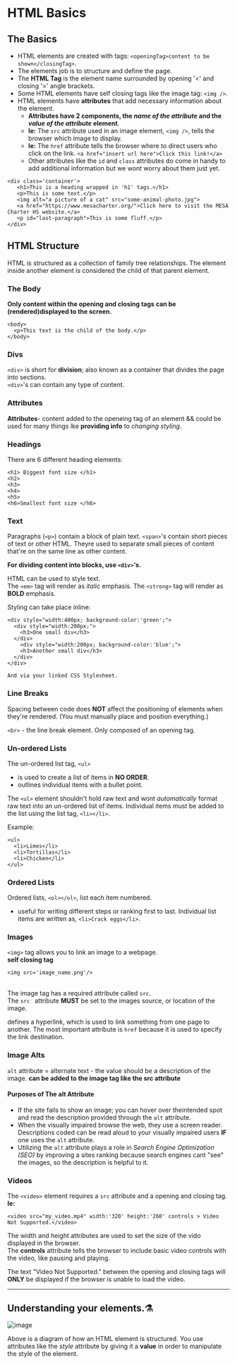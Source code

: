 # HTML Basics

## The Basics

- HTML elements are created with tags: `<openingTag>content to be shown</closingTag>`.
- The elements job is to structure and define the page.
- The **HTML Tag** is the element name surrounded by opening '<' and closing '>' angle brackets.
- Some HTML elements have self closing tags like the image tag: `<img />`.
- HTML elements have **attributes** that add necessary information about the element.
  - **Attributes have 2 components, the _name of the attribute_ and the _value of the attribute_ element**.
  - **Ie:** The `src` attribute used in an image element, `<img />`, tells the browser which image to display.
  - **Ie:** The `href` attribute tells the browser where to direct users who click on the link. `<a href="insert url here">Click this link!</a>`
  - Other attributes like the `id` and `class` attributes do come in handy to add additional information but we wont worry about them just yet.

```
<div class='container'>
   <h1>This is a heading wrapped in 'h1' tags.</h1>
   <p>This is some text.</p>
   <img alt="a picture of a cat" src="some-animal-photo.jpg">
   <a href="https://www.mesacharter.org/">Click here to visit the MESA Charter HS website.</a>
   <p id="last-paragraph">This is some fluff.</p>
</div>
```

## HTML Structure

HTML is structured as a collection of family tree relationships. The element inside another element is considered the child of that parent element.

### The Body

**Only content within the opening and closing <body> tags can be (rendered)displayed to the screen.**

```
<body>
  <p>This text is the child of the body.</p>
</body>
```

### Divs

`<div>` is short for **division**; also known as a container that divides the page into sections.
<br> `<div>`'s can contain any type of content.

### Attributes

**Attributes**- content added to the openeing tag of an element && could be used for many things lke **providing info** to _changing styling_.

### Headings

There are 6 different heading elements:

```
<h1> Biggest font size </h1>
<h2>
<h3>
<h4>
<h5>
<h6>Smallest font size </h6>
```

### Text

Paragraphs (`<p>`) contain a block of plain text.
`<span>`'s contain short pieces of text or other HTML. Theyre used to separate small pieces of content that're on the same line as other content.

**For dividing content into blocks, use `<div>`'s.**

HTML can be used to style text.
<br> The `<em>` tag will render as _italic_ emphasis.
The `<strong>` tag will render as **BOLD** emphasis.

Styling can take place inline:

```
<div style="width:400px; background-color:'green';">
  <div style="width:200px;">
    <h3>One small div</h3>
  </div>
    <div style="width:200px; background-color:'blue';">
    <h3>Another small div</h3>
  </div>
</div>

And via your linked CSS Stylesheet.
```

### Line Breaks

Spacing between code does **NOT** affect the positioning of elements when they're rendered. (You must manually place and position everything.)

`<br>` - the line break element.
Only composed of an opening tag.

### Un-ordered Lists

The un-ordered list tag, `<ul>`

- is used to create a list of items in **NO ORDER**.
- outlines individual items with a bullet point.

The `<ul>` element shouldn't hold raw text and wont _automatically_ format raw text into an un-ordered list of items.
Individual items must be added to the list using the list tag, `<li></li>`.

Example:

```
<ul>
  <li>Limes</li>
  <li>Tortillas</li>
  <li>Chicken</li>
</ul>
```

### Ordered Lists

Ordered lists, `<ol></ol>`, list each item numbered.

- useful for writing different steps or ranking first to last.
  Individual list items are written as, `<li>Crack eggs</li>`.

### Images

`<img>` tag allows you to link an image to a webpage.<br>
**self closing tag**

`<img src='image_name.png'/>`

<br> The image tag has a required attribute called `src`.
<br> The `src ` attribute **MUST** be set to the images source, or location of the image.

<a></a> defines a hyperlink, which is used to link something from one page to another. The most important attribute is `href` because it is used to specify the link destination.

### Image Alts

`alt` attribute = alternate text - the value should be a description of the image.
**can be added to the image tag like the src attribute**

#### Purposes of The alt Attribute

- If the site fails to show an image; you can hover over theintended spot and read the description provided through the `alt` attribute.
- When the visually impaired browse the web, they use a screen reader. Descriptions coded can be read aloud to your visually impaired users **IF** one uses the `alt` attribute.
- Utilizing the `alt` attribute plays a role in _Search Engine Optimization (SEO)_ by improving a sites ranking because search engines cant "see" the images, so the description is helpful to it.

### Videos

The `<video>` element requires a `src` attribute and a opening and closing tag.
**Ie:** <br>

```
<video src="my_video.mp4" width:'320' height:'260' controls > Video Not Supported.</video>
```

The width and height attributes are used to set the size of the vido displayed in the browser.<br>
The **controls** attribute tells the browser to include basic video controls with the video, like pausing and playing.

The text "Video Not Supported." between the opening and closing tags will **ONLY** be displayed if the browser is unable to load the video.

---

## Understanding your elements.⚗️

![image](https://github.com/AGENTno6/mesa_ffg_work_folder/assets/114108199/0bf266fe-71ea-426a-9f55-9a5e92a21923)

Above is a diagram of how an HTML element is structured. You use attributes like the _style_ attribute by giving it a **value** in order to manipulate the style of the element.
